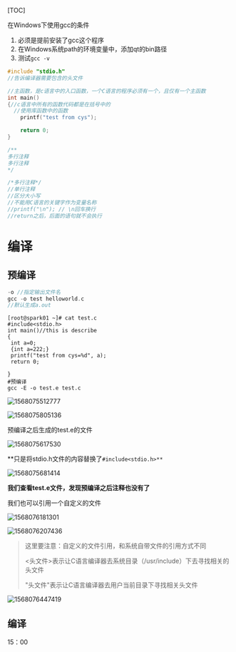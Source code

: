 [TOC]

在Windows下使用gcc的条件

1. 必须是提前安装了gcc这个程序
2. 在Windows系统path的环境变量中，添加qt的bin路径
3. 测试`gcc -v`



```c
#include "stdio.h"
//告诉编译器需要包含的头文件

//主函数，是c语言中的入口函数，一个C语言的程序必须有一个，且仅有一个主函数
int main()
{//c语言中所有的函数代码都是在括号中的
  //使用库函数中的函数
	printf("test from cys");

	return 0;
}

/**
多行注释
多行注释
*/

/*多行注释*/
//单行注释
//区分大小写
//不能用C语言的关键字作为变量名称
//printf("\n"); // \n回车换行
//return之后，后面的语句就不会执行
```

# 编译

## 预编译

```c
-o //指定输出文件名
gcc -o test helloworld.c
//默认生成a.out
```

```shell
[root@spark01 ~]# cat test.c
#include<stdio.h>
int main()//this is describe
{
 int a=0;
 {int a=222;}
 printf("test from cys=%d", a);
 return 0;

}
#预编译
gcc -E -o test.e test.c 
```

![1568075512777](E:\git-workspace\note\images\c_languge\1568075512777.png)

![1568075805136](E:\git-workspace\note\images\c_languge\1568075805136.png)

预编译之后生成的test.e的文件

![1568075617530](E:\git-workspace\note\images\c_languge\1568075617530.png)

**只是将stdio.h文件的内容替换了`#include<stdio.h>**`

![1568075681414](E:\git-workspace\note\images\c_languge\1568075681414.png)

**我们查看test.e文件，发现预编译之后注释也没有了**

我们也可以引用一个自定义的文件

![1568076181301](E:\git-workspace\note\images\c_languge\1568076181301.png)

![1568076207436](E:\git-workspace\note\images\c_languge\1568076207436.png)

> 这里要注意：自定义的文件引用，和系统自带文件的引用方式不同
>
> <头文件>表示让C语言编译器去系统目录（/usr/include）下去寻找相关的头文件
>
> "头文件"表示让C语言编译器去用户当前目录下寻找相关头文件

![1568076447419](E:\git-workspace\note\images\c_languge\1568076447419.png)

## 编译

15：00